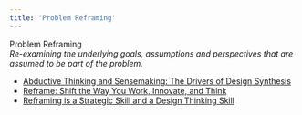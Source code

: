 ```yaml
---
title: 'Problem Reframing'
---
```


Problem Reframing  
_Re-examining the underlying goals, assumptions and perspectives that are assumed to be part of the problem._

*   [Abductive Thinking and Sensemaking: The Drivers of Design Synthesis](http://www.jonkolko.com/writingAbductiveThinking.php)  
*   [Reframe: Shift the Way You Work, Innovate, and Think](http://www.uxmatters.com/mt/archives/2015/09/reframe-shift-the-way-you-work-innovate-and-think.php)  
*   [Reframing is a Strategic Skill and a Design Thinking Skill](http://www.innovationexcellence.com/blog/2010/06/16/reframing-is-a-strategic-skill-and-a-design-thinking-skill/)  
